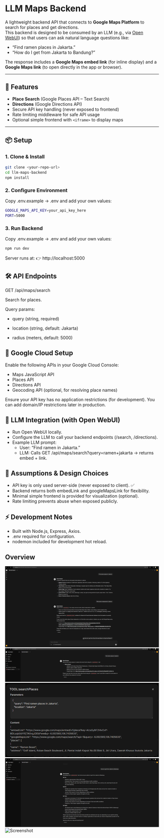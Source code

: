 # LLM Maps Backend

A lightweight backend API that connects to **Google Maps Platform** to search for places and get directions.  
This backend is designed to be consumed by an LLM (e.g., via [Open WebUI](https://github.com/open-webui/open-webui)) so that users can ask natural language questions like:

- “Find ramen places in Jakarta.”
- “How do I get from Jakarta to Bandung?”

The response includes a **Google Maps embed link** (for inline display) and a **Google Maps link** (to open directly in the app or browser).

---

## 🚀 Features
- **Place Search** (Google Places API – Text Search)
- **Directions** (Google Directions API)
- Secure API key handling (never exposed to frontend)
- Rate limiting middleware for safe API usage
- Optional simple frontend with `<iframe>` to display maps

---

## 📦 Setup

### 1. Clone & Install
```bash
git clone <your-repo-url>
cd llm-maps-backend
npm install
```


### 2. Configure Environment
Copy .env.example → .env and add your own values:
```bash
GOOGLE_MAPS_API_KEY=your_api_key_here
PORT=5000
```

### 3. Run Backend
Copy .env.example → .env and add your own values:
```bash
npm run dev
```

Server runs at:
👉 http://localhost:5000

##  🛠️ API Endpoints
GET /api/maps/search

Search for places.

Query params:

- query (string, required)

- location (string, default: Jakarta)

- radius (meters, default: 5000)


## 🔐 Google Cloud Setup

Enable the following APIs in your Google Cloud Console:

- Maps JavaScript API
- Places API
- Directions API
- Geocoding API (optional, for resolving place names)

Ensure your API key has no application restrictions (for development).
You can add domain/IP restrictions later in production.

## 🤖 LLM Integration (with Open WebUI)

- Run Open WebUI locally.
- Configure the LLM to call your backend endpoints (/search, /directions).
- Example LLM prompt:
  - User: “Find ramen in Jakarta.”
  - LLM: Calls GET /api/maps/search?query=ramen+jakarta → returns embed + link.

## 📝 Assumptions & Design Choices

- API key is only used server-side (never exposed to client). ✅
- Backend returns both embedLink and googleMapsLink for flexibility.
- Minimal simple frontend is provided for visualization (optional).
- Rate limiting prevents abuse when exposed publicly.

## ⚡ Development Notes

- Built with Node.js, Express, Axios.
- .env required for configuration.
- nodemon included for development hot reload.


## Overview
![Screenshot](images/response1.png)
![Screenshot](images/response2.png)
![Screenshot](images/response3.png)
![Screenshot](images/response4.png)
![Screenshot](images/response5.png)


